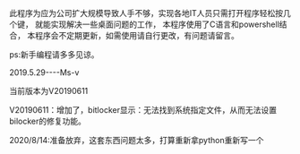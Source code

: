 此程序为应为公司扩大规模导致人手不够，实现各地IT人员只需打开程序轻松按几个键，
就能实现解决一些桌面问题的工作，
本程序使用了C语言和powershell结合，
本程序会不定期更新，如需使用请自行更改，有问题请留言。

ps:新手编程请多多见谅。

2019.5.29----Ms-v

当前版本为V20190611

V20190611：增加了，bitlocker显示：无法找到系统指定文件，从而无法设置bilocker的修复功能。


2020/8/14:准备放弃，这套东西问题太多，打算重新拿python重新写一个
